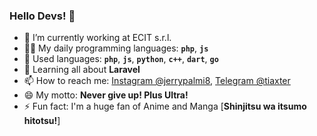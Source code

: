 ### Hello Devs! 👋

- 🏢 I’m currently working at ECIT s.r.l.
- 👨‍💻 My daily programming languages: **`php`**, **`js`**
- 🚩 Used languages: **`php`**, **`js`**, **`python`**, **`c++`**, **`dart`**, **`go`**
- 🏫 Learning all about **Laravel**
- 📫 How to reach me: [Instagram @jerrypalmi8](https://www.instagram.com/jerrypalmi8/), [Telegram @tiaxter](https://t.me/tiaxter)
- 😄 My motto: **Never give up! Plus Ultra!**
- ⚡ Fun fact: I'm a huge fan of Anime and Manga [**Shinjitsu wa itsumo hitotsu!**]
